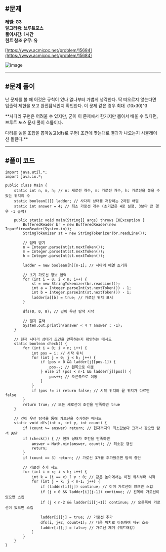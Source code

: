 ## **#문제**         

**레벨: G3  
알고리즘: 브루트포스**   
**풀이시간: 1시간  
힌트 참조 유무: 유**

[https://www.acmicpc.net/problem/15684](https://www.acmicpc.net/problem/15684)

![image](https://github.com/user-attachments/assets/cb605d19-ae24-44c7-82b3-963d71785b16)

---

## **#문제 풀이**        

난 문제를 볼 때 이것은 규칙이 있나 없나부터 가볍게 생각한다. 딱 떠오르지 않는다면 입출력 제한을 보고 완전탐색인지 확인한다. 이 문제 같은 경우 최대  (10x30)^3 

**사다리 구현은 어려울 수 있지만, 굳이 이 문제에서 한가지만 뽑아서 배울 수 있다면, 브루트 포스 문제 풀이 흐름이다.

다리를 놓을 조합을 뽑아놓고(dfs로 구현) 조건에 맞는대로 결과가 나오는지 시뮬레이션 돌린다.**

---

## **#풀이 코드**      

```
import java.util.*;
import java.io.*;

public class Main {
    static int n, m, h; // n: 세로선 개수, m: 가로선 개수, h: 가로선을 놓을 수 있는 위치의 수
    static boolean[][] ladder; // 사다리 상태를 저장하는 2차원 배열
    static int answer = 4; // 최소 가로선 개수 (초기값은 4로 설정, 3보다 큰 경우 -1 출력)

    public static void main(String[] args) throws IOException {
        BufferedReader br = new BufferedReader(new InputStreamReader(System.in));
        StringTokenizer st = new StringTokenizer(br.readLine());

        // 입력 받기
        n = Integer.parseInt(st.nextToken());
        m = Integer.parseInt(st.nextToken());
        h = Integer.parseInt(st.nextToken());

        ladder = new boolean[h][n-1]; // 사다리 배열 초기화

        // 초기 가로선 정보 입력
        for (int i = 0; i < m; i++) {
            st = new StringTokenizer(br.readLine());
            int a = Integer.parseInt(st.nextToken()) - 1;
            int b = Integer.parseInt(st.nextToken()) - 1;
            ladder[a][b] = true; // 가로선 위치 표시
        }

        dfs(0, 0, 0); // 깊이 우선 탐색 시작

        // 결과 출력
        System.out.println(answer < 4 ? answer : -1);
    }

    // 현재 사다리 상태가 조건을 만족하는지 확인하는 메서드
    static boolean check() {
        for (int i = 0; i < n; i++) {
            int pos = i; // 시작 위치
            for (int j = 0; j < h; j++) {
                if (pos > 0 && ladder[j][pos-1]) {
                    pos--; // 왼쪽으로 이동
                } else if (pos < n-1 && ladder[j][pos]) {
                    pos++; // 오른쪽으로 이동
                }
            }
            if (pos != i) return false; // 시작 위치와 끝 위치가 다르면 false
        }
        return true; // 모든 세로선이 조건을 만족하면 true
    }

    // 깊이 우선 탐색을 통해 가로선을 추가하는 메서드
    static void dfs(int x, int y, int count) {
        if (count >= answer) return; // 현재까지의 최소값보다 크거나 같으면 탐색 중단
        if (check()) { // 현재 상태가 조건을 만족하면
            answer = Math.min(answer, count); // 최소값 갱신
            return;
        }
        if (count == 3) return; // 가로선 3개를 추가했으면 탐색 중단

        // 가로선 추가 시도
        for (int i = x; i < h; i++) {
            int k = (i == x) ? y : 0; // 같은 높이에서는 이전 위치부터 시작
            for (int j = k; j < n-1; j++) {
                if (ladder[i][j]) continue; // 이미 가로선이 있으면 스킵
                if (j > 0 && ladder[i][j-1]) continue; // 왼쪽에 가로선이 있으면 스킵
                if (j < n-2 && ladder[i][j+1]) continue; // 오른쪽에 가로선이 있으면 스킵

                ladder[i][j] = true; // 가로선 추가
                dfs(i, j+2, count+1); // 다음 위치로 이동하여 재귀 호출
                ladder[i][j] = false; // 가로선 제거 (백트래킹)
            }
        }
    }
}
```
